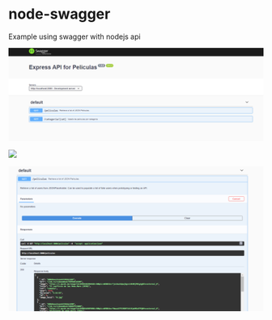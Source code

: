 # node-swagger
Example using swagger with nodejs api 

![](swagger.png)

![](swagger1.png)

![](swagger2.png)